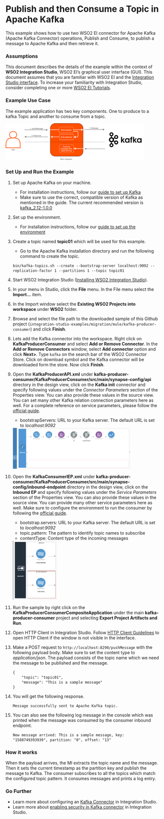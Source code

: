 # Publish and then Consume a Topic in Apache Kafka

This example shows how to use two WSO2 EI connector for Apache Kafka (Apache Kafka Connector) operations, Publish and Consume, to publish a message to Apache Kafka and then retrieve it.

### Assumptions

This document describes the details of the example within the context of **WSO2 Integration Studio**, WSO2 EI’s graphical user interface (GUI). This document assumes that you are familiar with WSO2 EI and the [Integration Studio interface](https://ei.docs.wso2.com/en/latest/micro-integrator/develop/WSO2-Integration-Studio/). To increase your familiarity with Integration Studio, consider completing one or more [WSO2 EI Tutorials](https://ei.docs.wso2.com/en/latest/micro-integrator/use-cases/integration-use-cases/).

### Example Use Case

The example application has two key components. One to produce to a kafka Topic and another to consume from a topic.

<img width="90%" src="../../../docs/assets/images/migration-mule/kafka-producer-consumer-use-case.png">

### Set Up and Run the Example

1. Set up Apache Kafka on your machine.
    * For installation instructions, follow our [guide to set up Kafka](https://ei.docs.wso2.com/en/next/micro-integrator/references/connectors/kafka-connector/setting-up-kafka/)
    * Make sure to use the correct, compatible version of Kafka as mentioned in the guide. The current recommended version is [kafka_2.12-1.0.0](https://www.apache.org/dyn/closer.cgi?path=/kafka/1.0.0/kafka_2.12-1.0.0.tgz)
    
2. Set up the environment.
    * For installation instructions, follow our [guide to set up the environment](https://ei.docs.wso2.com/en/next/micro-integrator/references/connectors/kafka-connector/setting-up-kafka/#setting-up-the-environment)
    
3. Create a topic named **topic01** which will be used for this example.
    * Go to the Apache Kafka installation directory and run the following command to create the topic.
    ```
    bin/kafka-topics.sh --create --bootstrap-server localhost:9092 --replication-factor 1 --partitions 1 --topic topic01
    ```
    
4. Start WSO2 Integration Studio ([Installing WSO2 Integration Studio](https://ei.docs.wso2.com/en/latest/micro-integrator/develop/installing-WSO2-Integration-Studio/)).

5. In your menu in Studio, click the **File** menu. In the File menu select the **Import...** item.

6. In the Import window select the **Existing WSO2 Projects into workspace** under **WSO2** folder.

7. Browse and select the file path to the downloaded sample of this Github project (`integration-studio-examples/migration/mule/kafka-producer-consumer`) and click **Finish**.

8. Lets add the Kafka connector into the workspace. Right click on **KafkaProducerConsumer** and select **Add or Remove Connector**. In the **Add or Remove Connectors** window, select **Add connector** option and click **Next>**. Type `kafka` on the search bar of the WSO2 Connector Store. Click on download symbol and the Kafka connector will be downloaded form the store. Now click **Finish**.

9. Open the **KafkaProducerAPI.xml** under **kafka-producer-consumer/KafkaProducerConsumer/src/main/synapse-config/api** directory in the design view, click on the **Kafka init** connector and specify following values under the _Connector Parameters_ section of the Properties view. You can also provide these values in the source view. You can set many other Kafka relation connection parameters here as well. For a complete reference on service parameters, please follow the [official guide](https://ei.docs.wso2.com/en/next/micro-integrator/references/connectors/kafka-connector/kafka-connector-config/).
    * bootstrapServers: URL to your Kafka server. The default URL is set to _localhost:9092_
    
    <img width="80%" src="../../../docs/assets/images/migration-mule/kafka-producer-consumer-producer.png">
    
10. Open the **KafkaConsumerIEP.xml** under **kafka-producer-consumer/KafkaProducerConsumer/src/main/synapse-config/inbound-endpoint** directory in the design view, click on the **Inbound EP** and specify following values under the _Service Parameters_ section of the Properties view. You can also provide these values in the source view. You can provide many other service parameters here as well. Make sure to configure the environment to run the consumer by following the [official guide](https://ei.docs.wso2.com/en/next/micro-integrator/references/connectors/kafka-connector/kafka-inbound-endpoint-example/#deployment).
    * bootstrap.servers: URL to your Kafka server. The default URL is set to _localhost:9092_
    * topic.pattern: The pattern to identify topic names to subscribe
    * contentType: Content type of the incoming messages
    
    <img width="30%" src="../../../docs/assets/images/migration-mule/kafka-producer-consumer-consumer.png">
    
11. Run the sample by right click on the **KafkaProducerConsumerCompositeApplication** under the main **kafka-producer-consumer** project and selecting **Export Project Artifacts and Run**.

12. Open HTTP Client in Integration Studio. Follow [HTTP Client Guidelines](../../../docs/common/adding-http-client-to-integration-studio.md) to open HTTP Client if the window is not visible in the interface.

13. Make a POST request to `http://localhost:8290/pushMessage` with the following payload body. Make sure to set the content type to _application/json_. The payload consists of the topic name which we need the message to be published and the message.
    ```
    {
    	"topic": "topic01",
    	"message": "This is a sample message"
    }
    ```
    
14. You will get the following response.
    ```
    Message successfully sent to Apache Kafka topic.
    ```
    
15. You can also see the following log message in the console which was printed when the message was consumed by the consumer inbound endpoint.
    ```
    New message arrived: This is a sample message, key: "1588749393939", partition: "0", offset: "13"
    ``` 

### How it works

When the payload arrives, the MI extracts the topic name and the message. Then it sets the current timestamp as the partition key and publish the message to Kafka. The consumer subscribes to all the topics which match the configured topic pattern. It consumes messages and prints a log entry.

<!-- INCLUDE_MD: ../../../docs/common/get-the-code.md -->

### Go Further

* Learn more about configuring an [Kafka Connector](https://ei.docs.wso2.com/en/next/micro-integrator/references/connectors/kafka-connector/kafka-connector-producer-example/) in Integration Studio.
* Learn more about [enabling security in Kafka connector](https://ei.docs.wso2.com/en/next/micro-integrator/references/connectors/kafka-connector/enabling-security-for-kafka/) in Integration Studio.
